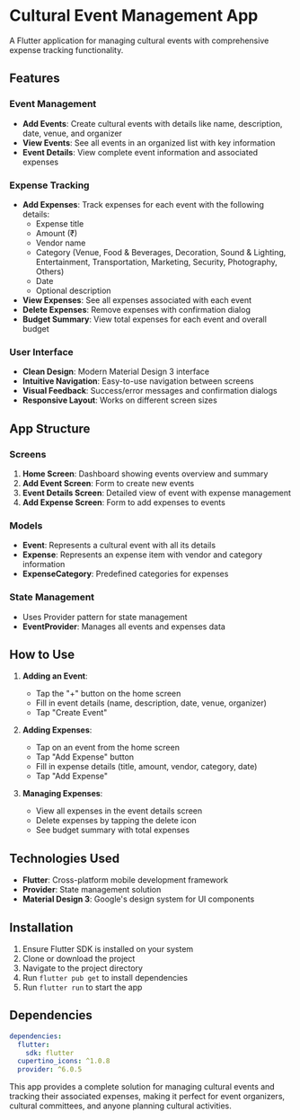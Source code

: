# Cultural Event Management App

A Flutter application for managing cultural events with comprehensive expense tracking functionality.

## Features

### Event Management
- **Add Events**: Create cultural events with details like name, description, date, venue, and organizer
- **View Events**: See all events in an organized list with key information
- **Event Details**: View complete event information and associated expenses

### Expense Tracking
- **Add Expenses**: Track expenses for each event with the following details:
  - Expense title
  - Amount (₹)
  - Vendor name
  - Category (Venue, Food & Beverages, Decoration, Sound & Lighting, Entertainment, Transportation, Marketing, Security, Photography, Others)
  - Date
  - Optional description
- **View Expenses**: See all expenses associated with each event
- **Delete Expenses**: Remove expenses with confirmation dialog
- **Budget Summary**: View total expenses for each event and overall budget

### User Interface
- **Clean Design**: Modern Material Design 3 interface
- **Intuitive Navigation**: Easy-to-use navigation between screens
- **Visual Feedback**: Success/error messages and confirmation dialogs
- **Responsive Layout**: Works on different screen sizes

## App Structure

### Screens
1. **Home Screen**: Dashboard showing events overview and summary
2. **Add Event Screen**: Form to create new events
3. **Event Details Screen**: Detailed view of event with expense management
4. **Add Expense Screen**: Form to add expenses to events

### Models
- **Event**: Represents a cultural event with all its details
- **Expense**: Represents an expense item with vendor and category information
- **ExpenseCategory**: Predefined categories for expenses

### State Management
- Uses Provider pattern for state management
- **EventProvider**: Manages all events and expenses data

## How to Use

1. **Adding an Event**:
   - Tap the "+" button on the home screen
   - Fill in event details (name, description, date, venue, organizer)
   - Tap "Create Event"

2. **Adding Expenses**:
   - Tap on an event from the home screen
   - Tap "Add Expense" button
   - Fill in expense details (title, amount, vendor, category, date)
   - Tap "Add Expense"

3. **Managing Expenses**:
   - View all expenses in the event details screen
   - Delete expenses by tapping the delete icon
   - See budget summary with total expenses

## Technologies Used

- **Flutter**: Cross-platform mobile development framework
- **Provider**: State management solution
- **Material Design 3**: Google's design system for UI components

## Installation

1. Ensure Flutter SDK is installed on your system
2. Clone or download the project
3. Navigate to the project directory
4. Run `flutter pub get` to install dependencies
5. Run `flutter run` to start the app

## Dependencies

```yaml
dependencies:
  flutter:
    sdk: flutter
  cupertino_icons: ^1.0.8
  provider: ^6.0.5
```

This app provides a complete solution for managing cultural events and tracking their associated expenses, making it perfect for event organizers, cultural committees, and anyone planning cultural activities.
